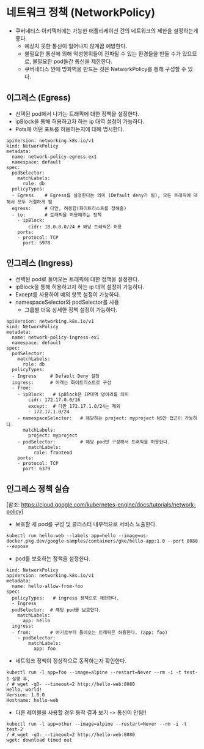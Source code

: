 # 네트워크 정책 (NetworkPolicy)
- 쿠버네티스 아키텍처에는 가능한 애플리케이션 간의 네트워크의 제한을 설정하는게 좋다.
  - 예상치 못한 통신이 일어나지 않게끔 예방한다.
  - 불필요한 통신에 의해 악성행위들이 전파될 수 있는 환경들을 만들 수가 있으므로,
    불필요한 pod들간 통신을 제한한다.
  - 쿠버네티스 안에 방화벽을 만드는 것은 NetworkPolicy를 통해 구성할 수 있다. 

## 이그레스 (Egress)
- 선택된 pod에서 나가는 트래픽에 대한 정책을 설정한다.
- ipBlock을 통해 허용하고자 하는 ip 대역 설정이 가능하다.
- Pots에 어떤 포트를 허용하는지에 대해 명시한다.

```
apiVersion: networking.k8s.io/v1
kind: NetworkPolicy
metadata:
  name: network-policy-egress-ex1
  namespace: default
spec:
  podSelector:
    matchLabels:
      role: db
  policyTypes:
  - Egress    # Egress를 설정한다는 의미 (Default deny가 됨), 모든 트래픽에 대해서 모두 거절하게 됨
  egress:     # 다만, 허용함(화이트리스트를 정해줌)
  - to:       # 트래픽을 허용해주는 정책
    - ipBlock:
        cidr: 10.0.0.0/24 # 해당 트래픽은 허용
    ports:
    - protocol: TCP
      port: 5978   
```


## 인그레스 (Ingress)
- 선택된 pod로 들어오는 트래픽에 대한 정책을 설정한다.
- ipBlock을 통해 허용하고자 하는 ip 대역 설정이 가능하다.
- Except를 사용하여 예외 항목 설정이 가능하다.
- namespaceSelector와 podSelector를 사용
  - 그룹별 더욱 상세한 정책 설정이 가능하다.

```
apiVersion: networking.k8s.io/v1
kind: NetworkPolicy
metadata:
  name: network-policy-ingress-ex1
  namespace: default
spec:
  podSelector:
    matchLabels:
      role: db
  policyTypes:
  - Ingress     # Default Deny 설정
  ingress:      # 아래는 화이트리스트로 구성
  - from:
    - ipBlock:   # ipBlock은 IP대역 덩어리를 의미
        cidr: 172.17.0.0/16  
        except:  # 다만 172.17.1.0/24는 제외
        - 172.17.1.0/24
    - namespaceSelector:   # 해당하는 project: myproject NS만 접근이 가능하다.
      matchLabels:
        project: myproject
    - podSelector:         # 해당 pod만 구성해서 트래픽을 허용한다.
        matchLabels:
          role: frontend
    ports:
    - protocol: TCP
      port: 6379
```

## 인그레스 정책 실습
[참조: https://cloud.google.com/kubernetes-engine/docs/tutorials/network-policy]

- 보호할 새 pod를 구성 및 클러스터 내부적으로 서비스 노출한다.
```
kubectl run hello-web --labels app=hello --image=us-docker.pkg.dev/google-samples/containers/gke/hello-app:1.0 --port 8080 --expose
```

- pod를 보호하는 정책을 설정한다.
```
kind: NetworkPolicy
apiVersion: networking.k8s.io/v1
metadata:
  name: hello-allow-from-foo
spec:
  policyTypes:   # ingress 정책으로 제한한다.
  - Ingress
  podSelector:  # 해당 pod를 보호한다.
    matchLabels:
      app: hello
  ingress:
  - from:       # 여기로부터 들어오는 트래픽은 허용한다. (app: foo)
    - podSelector:
        matchLabels:
          app: foo
```

- 네트워크 정책이 정상적으로 동작하는지 확인한다.
```
kubectl run -l app=foo --image=alpine --restart=Never --rm -i -t test-1 실행 후,
/ # wget -qO- --timeout=2 http://hello-web:8080
Hello, world!
Version: 1.0.0
Hostname: hello-web
```

- 다른 레이블을 사용할 경우 동작 결과 보기 -> 통신이 안됨!!
```
kubectl run -l app=other --image=alpine --restart=Never --rm -i -t test-2
/ # wget -qO- --timeout=2 http://hello-web:8080
wget: download timed out
```

